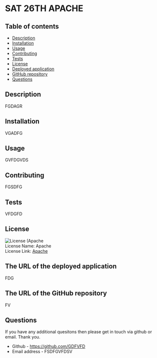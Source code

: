# SAT 26TH APACHE

  ## Table of contents
  - [Description](#description)
  - [Installation](#installation-instructions)
  - [Usage](#usage-information)
  - [Contributing](#contributing-guidelines)
  - [Tests](#test-instructions)
  - [License](#license)
  - [Deployed application](#deployed-application)
  - [GitHub repository](#github-repository)
  - [Questions](#questions)

  ## Description
  FGDAGR

  ## Installation
  VGADFG
  
  ## Usage 
  GVFDGVDS

  ## Contributing
  FGSDFG

  ## Tests
  VFDGFD

  ## License
  ![License (Apache](https://img.shields.io/badge/License-Apache_1.0-brightgreen.svg) <br />
  License Name: Apache <br />
  License Link: [Apache](https://opensource.org/licenses/Apache)

  ## The URL of the deployed application
  FDG

  ## The URL of the GitHub repository
  FV

  ## Questions
  If you have any additional quesitons then please get in touch via github or email. Thank you.
  - Github - https://github.com/GDFVFD
  - Email address - FSDFGVFDSV